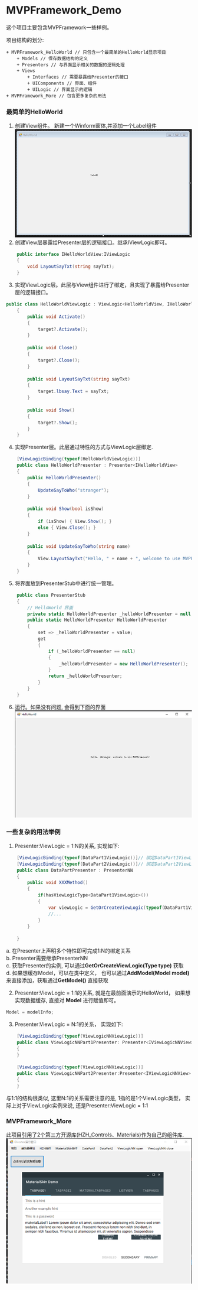 # MVPFramework_Demo
这个项目主要包含MVPFramework一些样例。

项目结构的划分:
```
+ MVPFramework_HelloWorld // 只包含一个最简单的HelloWorld显示项目
	+ Models // 保存数据结构的定义
	+ Presenters // 与界面显示相关的数据的逻辑处理
	+ Views
		+ Interfaces // 需要暴露给Presenter的接口
		+ UIComponents // 界面、组件
		+ UILogic // 界面显示的逻辑
+ MVPFramework_More // 包含更多复杂的用法
```

### 最简单的HelloWorld
1. 创建View组件。 新建一个Winform窗体,并添加一个Label组件  
![](README_images/step1.png)
2. 创建View层暴露给Presenter层的逻辑接口。继承IViewLogic即可。
``` csharp
    public interface IHelloWorldView:IViewLogic
    {
        void LayoutSayTxt(string sayTxt);
    }
```
3. 实现ViewLogic层。此层与View组件进行了绑定，且实现了暴露给Presenter层的逻辑接口。
``` csharp
public class HelloWorldViewLogic : ViewLogic<HelloWorldView, IHelloWorldView>, IHelloWorldView
    {
        public void Activate()
        {
            target?.Activate();
        }

        public void Close()
        {
            target?.Close();
        }

        public void LayoutSayTxt(string sayTxt)
        {
            target.lbsay.Text = sayTxt;
        }

        public void Show()
        {
            target?.Show();
        }
    }
```
4. 实现Presenter层。此层通过特性的方式与ViewLogic层绑定.
``` csharp
    [ViewLogicBinding(typeof(HelloWorldViewLogic))]
    public class HelloWorldPresenter : Presenter<IHelloWorldView>
    {
        public HelloWorldPresenter()
        {
            UpdateSayToWho("stranger");
        }

        public void Show(bool isShow)
        {
            if (isShow) { View.Show(); }
            else { View.Close(); }
        }

        public void UpdateSayToWho(string name)
        {
            View.LayoutSayTxt("Hello, " + name + ", welcome to use MVPFramework!");
        }
    }
```
5. 将界面放到PresenterStub中进行统一管理。
``` csharp
    public class PresenterStub
    {
        // HelloWorld 界面
        private static HelloWorldPresenter _helloWorldPresenter = null;
        public static HelloWorldPresenter HelloWorldPresenter
        {
            set => _helloWorldPresenter = value;
            get
            {
                if (_helloWorldPresenter == null)
                {
                    _helloWorldPresenter = new HelloWorldPresenter();
                }
                return _helloWorldPresenter;
            }
        }
    }
```
6. 运行。如果没有问题, 会得到下面的界面
![](README_images/step6.png)

### 一些复杂的用法举例
1. Presenter:ViewLogic = 1:N的关系, 实现如下:
``` csharp
    [ViewLogicBinding(typeof(DataPart1ViewLogic))]// 绑定DataPart1ViewLogic
    [ViewLogicBinding(typeof(DataPart2ViewLogic))]// 绑定DataPart2ViewLogic
    public class DataPartPresenter : PresenterNN
    {
		public void XXXMethod()
		{
			if(hasViewLogicType<DataPart1ViewLogic>())
			{
				var viewLogic = GetOrCreateViewLogic(typeof(DataPart1ViewLogic)) as DataPart1ViewLogic;
				//...
			}
		}
		
    }
```
a. 在Presenter上声明多个特性即可完成1:N的绑定关系  
b. Presenter需要继承PresenterNN  
c. 获取Presenter的实例, 可以通过**GetOrCreateViewLogic(Type type)** 获取  
d. 如果想缓存Model，可以在类中定义， 也可以通过**AddModel(Model model)** 来直接添加，获取通过**GetModel<T>()** 直接获取  

2. Presenter:ViewLogic = 1:1的关系, 就是在最前面演示的HelloWorld， 如果想实现数据缓存, 直接对 **Model** 进行赋值即可。
``` csharp
Model = modelInfo;
```

3. Presenter:ViewLogic = N:1的关系， 实现如下:
``` csharp
	[ViewLogicBinding(typeof(ViewLogicNNViewLogic))]
    public class ViewLogicNNPart1Presenter: Presenter<IViewLogicNNView>
    {
	}
	
    [ViewLogicBinding(typeof(ViewLogicNNViewLogic))]
    public class ViewLogicNNPart2Presenter:Presenter<IViewLogicNNView>
    {
	}
```
与1:1的结构很类似, 这里N:1的关系需要注意的是, 1指的是1个ViewLogic类型， 实际上对于ViewLogic实例来说, 还是Presenter:ViewLogic = 1:1   

### MVPFramework_More
此项目引用了2个第三方开源库(HZH_Controls、Materials)作为自己的组件库.
![](README_images/more_examples.png)